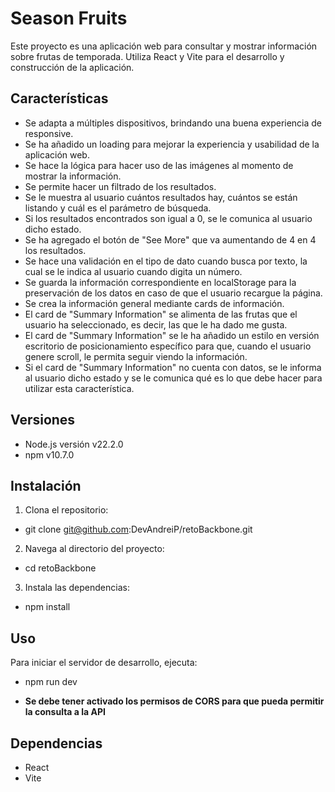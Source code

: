 # Season Fruits

Este proyecto es una aplicación web para consultar y mostrar información sobre frutas de temporada. Utiliza React y Vite para el desarrollo y construcción de la aplicación.

## Características

- Se adapta a múltiples dispositivos, brindando una buena experiencia de responsive.
- Se ha añadido un loading para mejorar la experiencia y usabilidad de la aplicación web.
- Se hace la lógica para hacer uso de las imágenes al momento de mostrar la información.
- Se permite hacer un filtrado de los resultados.
- Se le muestra al usuario cuántos resultados hay, cuántos se están listando y cuál es el parámetro de búsqueda.
- Si los resultados encontrados son igual a 0, se le comunica al usuario dicho estado.
- Se ha agregado el botón de "See More" que va aumentando de 4 en 4 los resultados.
- Se hace una validación en el tipo de dato cuando busca por texto, la cual se le indica al usuario cuando digita un número.
- Se guarda la información correspondiente en localStorage para la preservación de los datos en caso de que el usuario recargue la página.
- Se crea la información general mediante cards de información.
- El card de "Summary Information" se alimenta de las frutas que el usuario ha seleccionado, es decir, las que le ha dado me gusta.
- El card de "Summary Information" se le ha añadido un estilo en versión escritorio de posicionamiento específico para que, cuando el usuario genere scroll, le permita seguir viendo la información.
- Si el card de "Summary Information" no cuenta con datos, se le informa al usuario dicho estado y se le comunica qué es lo que debe hacer para utilizar esta característica.

## Versiones

- Node.js versión v22.2.0
- npm v10.7.0

## Instalación

1. Clona el repositorio:

- git clone git@github.com:DevAndreiP/retoBackbone.git 

2. Navega al directorio del proyecto:

- cd retoBackbone

3. Instala las dependencias:

- npm install

## Uso

Para iniciar el servidor de desarrollo, ejecuta:

- npm run dev

- **Se debe tener activado los permisos de CORS para que pueda permitir la consulta a la API**


## Dependencias
- React
- Vite
